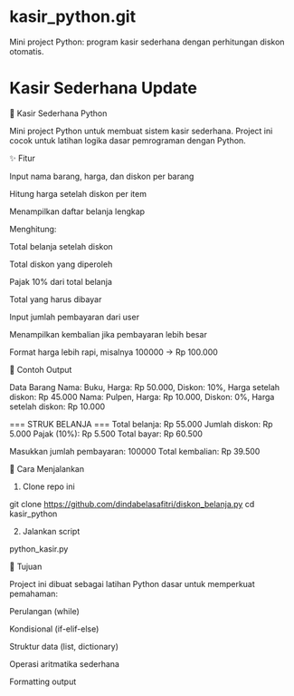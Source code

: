 # kasir_python.git
Mini project Python: program kasir sederhana dengan perhitungan diskon otomatis.

# Kasir Sederhana Update

🛒 Kasir Sederhana Python

Mini project Python untuk membuat sistem kasir sederhana.
Project ini cocok untuk latihan logika dasar pemrograman dengan Python.

✨ Fitur

Input nama barang, harga, dan diskon per barang

Hitung harga setelah diskon per item

Menampilkan daftar belanja lengkap

Menghitung:

Total belanja setelah diskon

Total diskon yang diperoleh

Pajak 10% dari total belanja

Total yang harus dibayar


Input jumlah pembayaran dari user

Menampilkan kembalian jika pembayaran lebih besar

Format harga lebih rapi, misalnya 100000 → Rp 100.000


📌 Contoh Output

Data Barang
Nama: Buku, Harga: Rp 50.000, Diskon: 10%, Harga setelah diskon: Rp 45.000
Nama: Pulpen, Harga: Rp 10.000, Diskon: 0%, Harga setelah diskon: Rp 10.000

=== STRUK BELANJA ===
Total belanja: Rp 55.000
Jumlah diskon: Rp 5.000
Pajak (10%): Rp 5.500
Total bayar: Rp 60.500

Masukkan jumlah pembayaran: 100000
Total kembalian: Rp 39.500

🚀 Cara Menjalankan

1. Clone repo ini

git clone https://github.com/dindabelasafitri/diskon_belanja.py
cd kasir_python


2. Jalankan script

python_kasir.py

🎯 Tujuan

Project ini dibuat sebagai latihan Python dasar untuk memperkuat pemahaman:

Perulangan (while)

Kondisional (if-elif-else)

Struktur data (list, dictionary)

Operasi aritmatika sederhana

Formatting output
